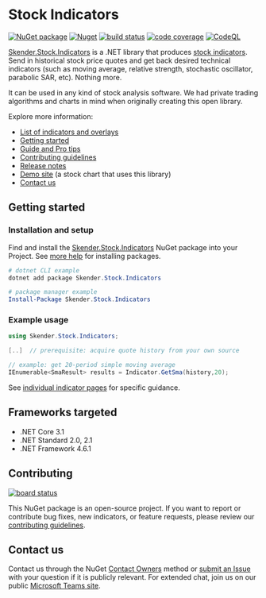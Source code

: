 # Stock Indicators

[![NuGet package](https://img.shields.io/nuget/v/skender.stock.indicators?color=blue&logo=NuGet&label=NuGet%20Package)](https://www.nuget.org/packages/Skender.Stock.Indicators)
[![Nuget](https://img.shields.io/nuget/dt/skender.stock.indicators?logo=NuGet&label=Downloads)](https://www.nuget.org/packages/Skender.Stock.Indicators)
[![build status](https://img.shields.io/azure-devops/build/skender/5123ca47-74f2-4d67-a5d4-c4d90b8d670a/21/master?logo=AzureDevops&label=Build%20Status)](https://dev.azure.com/skender/Stock.Indicators/_build/latest?definitionId=21&branchName=master)
[![code coverage](https://img.shields.io/azure-devops/coverage/skender/stock.indicators/21?logo=AzureDevops&label=Code%20Coverage)](https://dev.azure.com/skender/Stock.Indicators/_build/latest?definitionId=21&branchName=master&view=codecoverage-tab)
[![CodeQL](https://github.com/DaveSkender/Stock.Indicators/workflows/CodeQL/badge.svg)](https://github.com/DaveSkender/Stock.Indicators/security/code-scanning)

[Skender.Stock.Indicators](https://www.nuget.org/packages/Skender.Stock.Indicators) is a .NET library that produces [stock indicators](docs/INDICATORS.md).  Send in historical stock price quotes and get back desired technical indicators (such as moving average, relative strength, stochastic oscillator, parabolic SAR, etc).  Nothing more.

It can be used in any kind of stock analysis software.  We had private trading algorithms and charts in mind when originally creating this open library.

Explore more information:

- [List of indicators and overlays](docs/INDICATORS.md)
- [Getting started](#getting-started)
- [Guide and Pro tips](docs/GUIDE.md)
- [Contributing guidelines](docs/CONTRIBUTING.md)
- [Release notes](https://github.com/DaveSkender/Stock.Indicators/releases)
- [Demo site](https://stock-charts.azurewebsites.net) (a stock chart that uses this library)
- [Contact us](#contact-us)

## Getting started

### Installation and setup

Find and install the [Skender.Stock.Indicators](https://www.nuget.org/packages/Skender.Stock.Indicators) NuGet package into your Project.  See [more help](https://www.google.com/search?q=install+nuget+package) for installing packages.

```powershell
# dotnet CLI example
dotnet add package Skender.Stock.Indicators

# package manager example
Install-Package Skender.Stock.Indicators
```

### Example usage

```csharp
using Skender.Stock.Indicators;

[..]  // prerequisite: acquire quote history from your own source

// example: get 20-period simple moving average
IEnumerable<SmaResult> results = Indicator.GetSma(history,20);
```

See [individual indicator pages](docs/INDICATORS.md) for specific guidance.

## Frameworks targeted

- .NET Core 3.1
- .NET Standard 2.0, 2.1
- .NET Framework 4.6.1

## Contributing

[![board status](https://dev.azure.com/skender/5123ca47-74f2-4d67-a5d4-c4d90b8d670a/69f29c08-2257-4429-9cea-1629abcd3064/_apis/work/boardbadge/a1dfc6ae-7836-4b56-a849-9a48698252c2)](https://dev.azure.com/skender/5123ca47-74f2-4d67-a5d4-c4d90b8d670a/_boards/board/t/69f29c08-2257-4429-9cea-1629abcd3064/Microsoft.RequirementCategory/)

This NuGet package is an open-source project.  If you want to report or contribute bug fixes, new indicators, or feature requests, please review our [contributing guidelines](docs/CONTRIBUTING.md).

## Contact us

Contact us through the NuGet [Contact Owners](https://www.nuget.org/packages/Skender.Stock.Indicators) method or [submit an Issue](https://github.com/DaveSkender/Stock.Indicators/issues) with your question if it is publicly relevant.  For extended chat, join us on our public [Microsoft Teams site](https://teams.microsoft.com/l/team/19%3a1b9209d6959e442694a28c91250ad708%40thread.skype/conversations?groupId=199d1962-4cdd-46fb-998b-7e24d0f225cf&tenantId=089fffad-8315-4180-8556-a1105149f47e).
